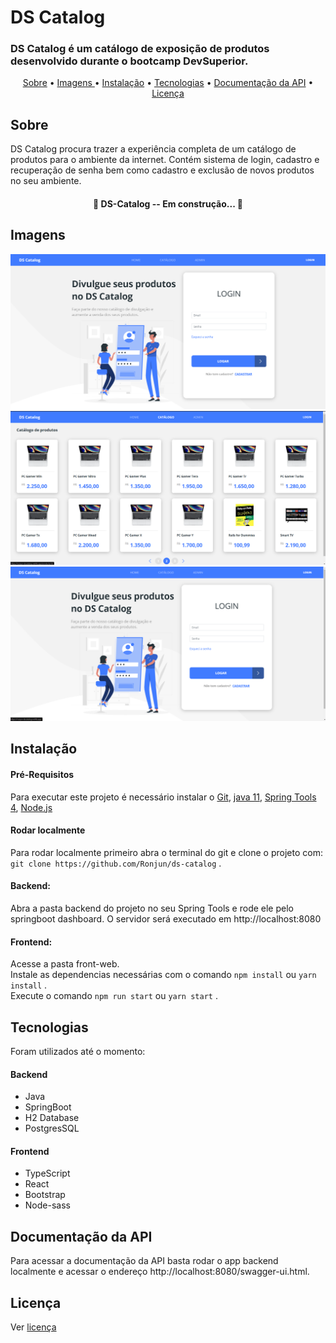 # DS Catalog
### DS Catalog é um catálogo de exposição de produtos desenvolvido durante o bootcamp DevSuperior.

<p align="center">
 <a href="#sobre">Sobre</a> •
 <a href="#imagens"> Imagens </a> •	
 <a href="#instalação">Instalação</a> • 
 <a href="#tecnologias">Tecnologias</a> •  
 <a href="#documentação-da-api">Documentação da API</a> •
 <a href="#licença">Licença</a>  
</p>

## Sobre
 DS Catalog procura trazer a experiência completa de um catálogo de produtos para o ambiente da internet. Contém sistema de login, cadastro e recuperação de senha bem como cadastro e exclusão de novos produtos no seu ambiente.

<h4 align="center"> 
	🚧  DS-Catalog -- Em construção...  🚧
</h4>

## Imagens
![Tela inicial](https://github.com/Ronjun/resources/blob/main/dscatalog/tela1.png) ![catálogo](https://github.com/Ronjun/resources/blob/main/dscatalog/tela2.png) ![login](https://github.com/Ronjun/resources/blob/main/dscatalog/tela3.png)

## Instalação
#### Pré-Requisitos
Para executar este projeto é necessário instalar o [Git](https://git-scm.com/), [java 11](https://www.oracle.com/java/technologies/javase-jdk11-downloads.html), [Spring Tools 4](https://spring.io/tools),
[Node.js](https://nodejs.org/en/)
#### Rodar localmente
Para rodar localmente primeiro abra o terminal do git e clone o projeto com:
` git clone https://github.com/Ronjun/ds-catalog ` .
#### Backend:
Abra a pasta backend do projeto no seu Spring Tools e rode ele pelo springboot dashboard.
O servidor será executado em http://localhost:8080
#### Frontend:
Acesse a pasta front-web. <br/>
Instale as dependencias necessárias com o comando `npm install` ou `yarn install` .<br/>
Execute o comando `npm run start` ou `yarn start` .

## Tecnologias
Foram utilizados até o momento:
#### Backend
* Java
* SpringBoot
* H2 Database
* PostgresSQL 
#### Frontend
* TypeScript
* React
* Bootstrap
* Node-sass

## Documentação da API
Para acessar a documentação da API basta rodar o app backend localmente e acessar o endereço http://localhost:8080/swagger-ui.html.

## Licença
Ver [licença](https://github.com/Ronjun/ds-catalog/blob/main/LICENSE) 
